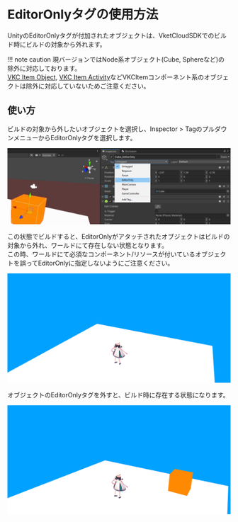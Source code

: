 # EditorOnlyタグの使用方法

UnityのEditorOnlyタグが付加されたオブジェクトは、VketCloudSDKでのビルド時にビルドの対象から外れます。

!!! note caution
    現バージョンではNode系オブジェクト(Cube, Sphereなど)の除外に対応しております。<br>
    [VKC Item Object](../VKCComponents/VKCItemObject.md), [VKC Item Activity](../VKCComponents/VKCItemActivity.md)などVKCItemコンポーネント系のオブジェクトは除外に対応していないためご注意ください。

## 使い方

ビルドの対象から外したいオブジェクトを選択し、Inspector > TagのプルダウンメニューからEditorOnlyタグを選択します。

![EditorOnlyTag_1](img/EditorOnlyTag_1.jpg)

この状態でビルドすると、EditorOnlyがアタッチされたオブジェクトはビルドの対象から外れ、ワールドにて存在しない状態となります。<br>
この時、ワールドにて必須なコンポーネント/リソースが付いているオブジェクトを誤ってEditorOnlyに指定しないようにご注意ください。

![EditorOnlyTag_2](img/EditorOnlyTag_2.jpg)

オブジェクトのEditorOnlyタグを外すと、ビルド時に存在する状態になります。

![EditorOnlyTag_3](img/EditorOnlyTag_3.jpg)